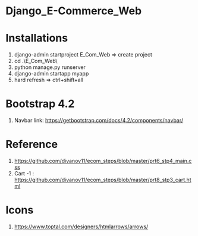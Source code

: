 # Django_E-Commerce_Web

# Installations

1. django-admin startproject E_Com_Web => create project
2. cd .\E_Com_Web\
3. python manage.py runserver
4. django-admin startapp myapp
5. hard refresh => ctrl+shift+all

# Bootstrap 4.2 

1. Navbar link: https://getbootstrap.com/docs/4.2/components/navbar/

# Reference

1. https://github.com/divanov11/ecom_steps/blob/master/prt6_stp4_main.css
2. Cart -1 : https://github.com/divanov11/ecom_steps/blob/master/prt8_stp3_cart.html


# Icons

1. https://www.toptal.com/designers/htmlarrows/arrows/